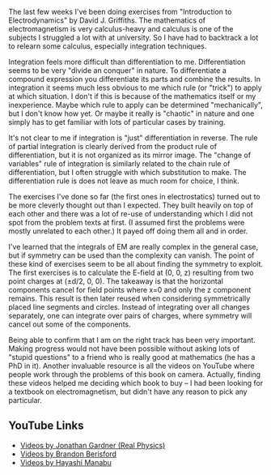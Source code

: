The last few weeks I've been doing exercises from "Introduction to
Electrodynamics" by David J. Griffiths. The mathematics of
electromagnetism is very calculus-heavy and calculus is one of the
subjects I struggled a lot with at university. So I have had to
backtrack a lot to relearn some calculus, especially integration
techniques.

Integration feels more difficult than differentiation to
me. Differentiation seems to be very "divide an conquer" in nature. To
differentiate a compound expression you differentiate its parts and
combine the results. In integration it seems much less obvious to me
which rule (or "trick") to apply at which situation. I don't if this
is because of the mathematics itself or my inexperience. Maybe which
rule to apply can be determined "mechanically", but I don't know how
yet. Or maybe it really is "chaotic" in nature and one simply has to
get familiar with lots of particular cases by training.

It's not clear to me if integration is "just" differentiation in
reverse. The rule of partial integration is clearly derived from the
product rule of differentiation, but it is not organized as its mirror
image. The "change of variables" rule of integration is similarly
related to the chain rule of differentiation, but I often struggle
with which substitution to make. The differentiation rule is does not
leave as much room for choice, I think.

The exercises I've done so far (the first ones in electrostatics)
turned out to be more cleverly thought out than I expected. They built
heavily on top of each other and there was a lot of re-use of
understanding which I did not spot from the problem texts at first. (I
assumed first the problems were mostly unrelated to each other.) It
payed off doing them all and in order.

I've learned that the integrals of EM are really complex in the
general case, but if symmetry can be used than the complexity can
vanish. The point of these kind of exercises seem to be all about
finding the symmetry to exploit. The first exercises is to calculate
the E-field at (0, 0, z) resulting from two point charges at (±d/2, 0,
0). The takeaway is that the horizontal components cancel for field
points where x=0 and only the z component remains. This result is then
later reused when considering symmetrically placed line segments and
circles. Instead of integrating over all changes separately, one can
integrate over pairs of charges, where symmetry will cancel out some
of the components.

Being able to confirm that I am on the right track has been very
important. Making progress would not have been possible without asking
lots of "stupid questions" to a friend who is really good at
mathematics (he has a PhD in it). Another invaluable resource is all
the videos on YouTube where people work through the problems of this
book on camera. Actually, finding these videos helped me deciding
which book to buy – I had been looking for a textbook on
electromagnetism, but didn't have any reason to pick any particular.

## YouTube Links

* [Videos by Jonathan Gardner (Real Physics)](https://www.youtube.com/playlist?list=PLDDEED00333C1C30E)
* [Videos by Brandon Berisford](https://www.youtube.com/playlist?list=PLW_rrS5FXW9CR34QmP7RwreteyxtjBPuW)
* [Videos by Hayashi Manabu](https://www.youtube.com/playlist?list=PLKxxVVdhQNB5VcSXXqWqbjC73lBNt0APG)
